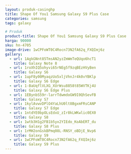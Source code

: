 ```yaml
---
layout: produk-casinghp
title: Shape Of You1 Samsung Galaxy S9 Plus Case
categories: samsung
tags: galaxy

# Produk
product-title: Shape Of You1 Samsung Galaxy S9 Plus Case
harga: 90000
sku: hn-4705
image-drive: 1wCPFoWT0C4Rocn73N2fA62q_FXQImj6z
gallery:
  - url: 1AgkGNnt85TmsAN2yzZmWmTeQUqo6hcT1
    title: Galaxy Note 8
  - url: 1roXhIQ5ohyvi65rNEg5f9zqBEzHVyBen
    title: Galaxy S6
  - url: 1upF8y00MyaqzUo5xljVhnJr4k0vYBKlp
    title: Galaxy S6 Edge
  - url: 1-BaUqflVLXG_XUrWsu8858t85WVTKj4U
    title: Galaxy S6 Edge Plus
  - url: 1EBynbS59r-larrTdwmdoGW9I0QhSevFB
    title: Galaxy S7
  - url: 1kylAvwvDPlO4YaLhU0lt8BgxmFRsCANP
    title: Galaxy S7 Edge
  - url: 1ntdYE0bpOLsEdxU_zIr8kLWKwlic0EX0
    title: Galaxy S8
  - url: 1wtb3H1g2FB1b5yx2YIEdo_KoAbERT_du
    title: Galaxy S8 Plus
  - url: 1rMH2onGskBPmq08L-RNSY_oBDjE_Nvp6
    title: Galaxy S9
  - url: 1wCPFoWT0C4Rocn73N2fA62q_FXQImj6z
    title: Galaxy S9 Plus
---
```

